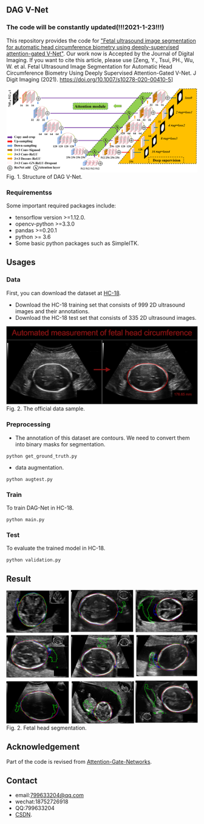## DAG V-Net
### The code will be constantly updated(!!!2021-1-23!!!)

This repository provides the code for ["Fetal ultrasound image segmentation for automatic head circumference biometry using deeply-supervised attention-gated V-Net"][paper_link]. Our work now is Accepted by the Journal of Digital Imaging. If you want to cite this article, please use [Zeng, Y., Tsui, PH., Wu, W. et al. Fetal Ultrasound Image Segmentation for Automatic Head Circumference Biometry Using Deeply Supervised Attention-Gated V-Net. J Digit Imaging (2021). https://doi.org/10.1007/s10278-020-00410-5]


[paper_link]:https://link.springer.com/article/10.1007/s10278-020-00410-5
![img_net](./pictures/model.jpg)
Fig. 1. Structure of DAG V-Net.



### Requirementss
Some important required packages include:
* tensorflow version >=1.12.0.
* opencv-python >=3.3.0
* pandas >=0.20.1
* python >= 3.6 
* Some basic python packages such as SimpleITK.



## Usages
### Data
First, you can download the dataset at [HC-18][data_link]. 
* Download the HC-18 training set that consists of 999 2D ultrasound images and their annotations. 
* Download the HC-18 test set that consists of 335 2D ultrasound images.  

![img_src](./pictures/HC18.png)
Fig. 2. The official data sample.

[data_link]:https://hc18.grand-challenge.org/


### Preprocessing
* The annotation of this dataset are contours. We need to convert them into binary masks for segmentation.
```
python get_ground_truth.py
```

* data augmentation.
```
python augtest.py
```
### Train
To train DAG-Net in HC-18.
```
python main.py
```

### Test
To evaluate the trained model in HC-18.
```
python validation.py
```

## Result
![uncertainty](./pictures/comparison.jpg)
Fig. 2. Fetal head segmentation.



## Acknowledgement
Part of the code is revised from [Attention-Gate-Networks][AG].

[AG]:https://github.com/ozan-oktay/Attention-Gated-Networks

## Contact
* email:799633204@qq.com
* wechat:18752726918
* QQ:799633204
* [CSDN][web_link].


[web_link]:https://hc18.grand-challenge.org/









